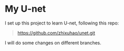 # My U-net
I set up this project to learn U-net, following this repo: 

> https://github.com/zhixuhao/unet.git

I will do some changes on different branches.